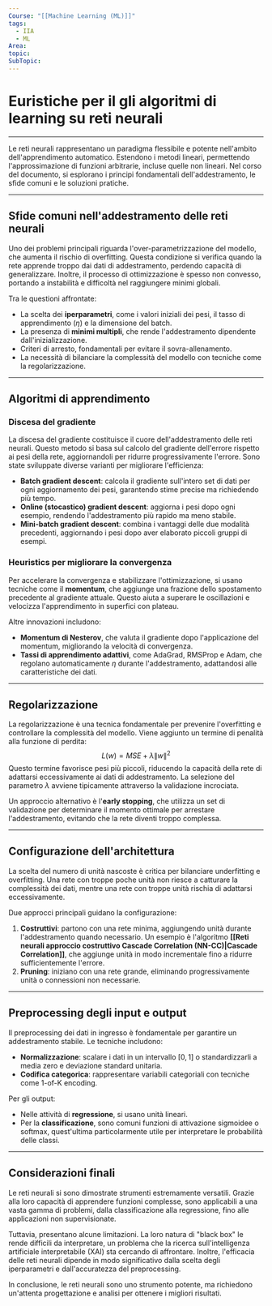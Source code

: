 ```yaml
---
Course: "[[Machine Learning (ML)]]"
tags:
  - IIA
  - ML
Area: 
topic: 
SubTopic:
---
```

# Euristiche per il gli algoritmi di learning su reti neurali
---

Le reti neurali rappresentano un paradigma flessibile e potente nell'ambito dell'apprendimento automatico. Estendono i metodi lineari, permettendo l'approssimazione di funzioni arbitrarie, incluse quelle non lineari. Nel corso del documento, si esplorano i principi fondamentali dell'addestramento, le sfide comuni e le soluzioni pratiche.

---

## Sfide comuni nell'addestramento delle reti neurali

Uno dei problemi principali riguarda l'over-parametrizzazione del modello, che aumenta il rischio di overfitting. Questa condizione si verifica quando la rete apprende troppo dai dati di addestramento, perdendo capacità di generalizzare. Inoltre, il processo di ottimizzazione è spesso non convesso, portando a instabilità e difficoltà nel raggiungere minimi globali. 

Tra le questioni affrontate:
- La scelta dei __iperparametri__, come i valori iniziali dei pesi, il tasso di apprendimento ($\eta$) e la dimensione del batch.
- La presenza di __minimi multipli__, che rende l'addestramento dipendente dall'inizializzazione.
- Criteri di arresto, fondamentali per evitare il sovra-allenamento.
- La necessità di bilanciare la complessità del modello con tecniche come la regolarizzazione.

---

## Algoritmi di apprendimento

### Discesa del gradiente
La discesa del gradiente costituisce il cuore dell'addestramento delle reti neurali. Questo metodo si basa sul calcolo del gradiente dell'errore rispetto ai pesi della rete, aggiornandoli per ridurre progressivamente l'errore. Sono state sviluppate diverse varianti per migliorare l'efficienza:
- __Batch gradient descent__: calcola il gradiente sull'intero set di dati per ogni aggiornamento dei pesi, garantendo stime precise ma richiedendo più tempo.
- __Online (stocastico) gradient descent__: aggiorna i pesi dopo ogni esempio, rendendo l'addestramento più rapido ma meno stabile.
- __Mini-batch gradient descent__: combina i vantaggi delle due modalità precedenti, aggiornando i pesi dopo aver elaborato piccoli gruppi di esempi.

### Heuristics per migliorare la convergenza
Per accelerare la convergenza e stabilizzare l'ottimizzazione, si usano tecniche come il __momentum__, che aggiunge una frazione dello spostamento precedente al gradiente attuale. Questo aiuta a superare le oscillazioni e velocizza l'apprendimento in superfici con plateau.

Altre innovazioni includono:
- __Momentum di Nesterov__, che valuta il gradiente dopo l'applicazione del momentum, migliorando la velocità di convergenza.
- __Tassi di apprendimento adattivi__, come AdaGrad, RMSProp e Adam, che regolano automaticamente $\eta$ durante l'addestramento, adattandosi alle caratteristiche dei dati.

---

## Regolarizzazione

La regolarizzazione è una tecnica fondamentale per prevenire l'overfitting e controllare la complessità del modello. Viene aggiunto un termine di penalità alla funzione di perdita:
$$ L(w) = MSE + \lambda \|w\|^2 $$
Questo termine favorisce pesi più piccoli, riducendo la capacità della rete di adattarsi eccessivamente ai dati di addestramento. La selezione del parametro $\lambda$ avviene tipicamente attraverso la validazione incrociata.

Un approccio alternativo è l'__early stopping__, che utilizza un set di validazione per determinare il momento ottimale per arrestare l'addestramento, evitando che la rete diventi troppo complessa.

---

## Configurazione dell'architettura

La scelta del numero di unità nascoste è critica per bilanciare underfitting e overfitting. Una rete con troppe poche unità non riesce a catturare la complessità dei dati, mentre una rete con troppe unità rischia di adattarsi eccessivamente.

Due approcci principali guidano la configurazione:
1. __Costruttivi__: partono con una rete minima, aggiungendo unità durante l'addestramento quando necessario. Un esempio è l'algoritmo __[[Reti neurali approccio costruttivo Cascade Correlation (NN-CC)|Cascade Correlation]]__, che aggiunge unità in modo incrementale fino a ridurre sufficientemente l'errore.
2. __Pruning__: iniziano con una rete grande, eliminando progressivamente unità o connessioni non necessarie.

---

## Preprocessing degli input e output

Il preprocessing dei dati in ingresso è fondamentale per garantire un addestramento stabile. Le tecniche includono:
- __Normalizzazione__: scalare i dati in un intervallo $[0,1]$ o standardizzarli a media zero e deviazione standard unitaria.
- __Codifica categorica__: rappresentare variabili categoriali con tecniche come 1-of-K encoding.

Per gli output:
- Nelle attività di __regressione__, si usano unità lineari.
- Per la __classificazione__, sono comuni funzioni di attivazione sigmoidee o softmax, quest'ultima particolarmente utile per interpretare le probabilità delle classi.

---

## Considerazioni finali

Le reti neurali si sono dimostrate strumenti estremamente versatili. Grazie alla loro capacità di apprendere funzioni complesse, sono applicabili a una vasta gamma di problemi, dalla classificazione alla regressione, fino alle applicazioni non supervisionate.

Tuttavia, presentano alcune limitazioni. La loro natura di "black box" le rende difficili da interpretare, un problema che la ricerca sull'intelligenza artificiale interpretabile (XAI) sta cercando di affrontare. Inoltre, l'efficacia delle reti neurali dipende in modo significativo dalla scelta degli iperparametri e dall'accuratezza del preprocessing.

In conclusione, le reti neurali sono uno strumento potente, ma richiedono un'attenta progettazione e analisi per ottenere i migliori risultati.

